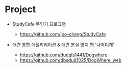 # Project

* StudyCafe 무인기 프로그램
    * https://github.com/joo-chang/StudyCafe

* 애견 통합 애플리케이션 & 애견 분실 방지 웹 '나어디개'
    * https://github.com/dudqls1441/Dogwhere
    * https://github.com/dbsdud1025/DogWhere_web



